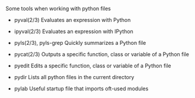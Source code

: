 Some tools when working with python files

- pyval(2/3)
    Evaluates an expression with Python

- ipyval(2/3)
    Evaluates an expression with IPython

- pyls(2/3), pyls-grep
    Quickly summarizes a Python file

- pycat(2/3)
    Outputs a specific function, class or variable of a Python file

- pyedit
    Edits a specific function, class or variable of a Python file

- pydir
    Lists all python files in the current directory

- pylab
    Useful startup file that imports oft-used modules
